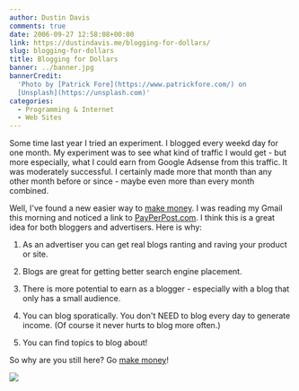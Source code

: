 ```yaml
---
author: Dustin Davis
comments: true
date: 2006-09-27 12:58:08+00:00
link: https://dustindavis.me/blogging-for-dollars/
slug: blogging-for-dollars
title: Blogging for Dollars
banner: ../banner.jpg
bannerCredit:
  'Photo by [Patrick Fore](https://www.patrickfore.com/) on
  [Unsplash](https://unsplash.com)'
categories:
  - Programming & Internet
  - Web Sites
---
```


Some time last year I tried an experiment. I blogged every weekd day for one
month. My experiment was to see what kind of traffic I would get - but more
especially, what I could earn from Google Adsense from this traffic. It was
moderately successful. I certainly made more that month than any other month
before or since - maybe even more than every month combined.

Well, I've found a new easier way to
[make money](http://payperpost.com/page/blogger). I was reading my Gmail this
morning and noticed a link to [PayPerPost.com](http://www.payperpost.com). I
think this is a great idea for both bloggers and advertisers. Here is why:

1. As an advertiser you can get real blogs ranting and raving your product or
   site.

2. Blogs are great for getting better search engine placement.

3. There is more potential to earn as a blogger - especially with a blog that
   only has a small audience.

4. You can blog sporatically. You don't NEED to blog every day to generate
   income. (Of course it never hurts to blog more often.)

5. You can find topics to blog about!

So why are you still here? Go [make money](http://payperpost.com/page/blogger)!

![](http://www.counttrackula.com/tracker/image/497/3813.gif)
